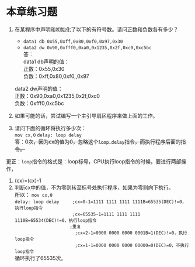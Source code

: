 # 本章练习题
1. 在某程序中声明和初始化了以下的有符号数。请问正数和负数各有多少？
    - `data1 db 0x55,0xff,0x80,0xf0,0x97,0x30`
    - `data2 dw 0x90,0xfff0,0xa0,0x1235,0x2f,0xc0,0xc5bc`  
    答：  
    data1 db声明的值：  
    正数：0x55,0x30  
    负数：0xff,0x80,0xf0,,0x97  

    data2 dw声明的值：  
    正数：0x90,0xa0,0x1235,0x2f,0xc0  
    负数：0xfff0,0xc5bc  

2. 如果可能的话，尝试编写一个主引导扇区程序来做上面的工作。
3. 请问下面的循环将执行多少次：  
            `mov cx,0`
    `delay: loop delay`  
答：~~0次，因为cx的值为0，忽略这个`loop delay`指令，而执行程序后面的指令。~~

更正：`loop`指令的格式是：loop标号，CPU执行loop指令的时候，要进行两部操作，
1. (cx)=(cx)-1
2. 判断cx中的值，不为零则转至标号处执行程序，如果为零则向下执行。  
所以：
           `mov cx,0`  
    `delay: loop delay     ;cx=0-1=1111 1111 1111 1111B=65535(DEC)!=0，执行loop指令`  
    `                      ;cx=65535-1=1111 1111 1111 1110B=65534(DEC)!=0，执行loop指令`  
    `                      ;重复                                                  `  
    `                       ;cx=2-1=0000 0000 0000 0001B=1(DEC)!=0，执行loop指令`  
    `                       ;cx=1-1=0000 0000 0000 00000=0(DEC)=0，不执行loop指令`  
    循环执行了65535次。